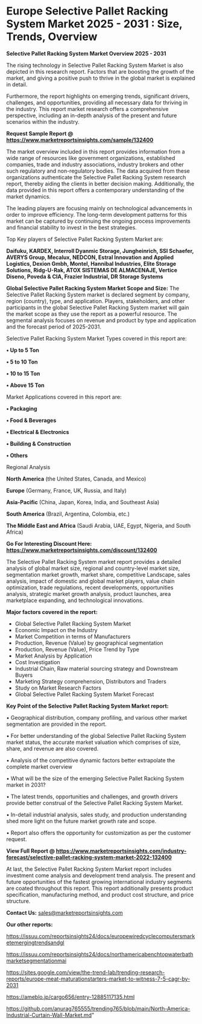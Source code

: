  # Europe Selective Pallet Racking System Market 2025 - 2031 : Size, Trends, Overview

<Strong> Selective Pallet Racking System Market Overview 2025 - 2031</strong>

The rising technology in Selective Pallet Racking System Market is also depicted in this research report. Factors that are boosting the growth of the market, and giving a positive push to thrive in the global market is explained in detail.

Furthermore, the report highlights on emerging trends, significant drivers, challenges, and opportunities, providing all necessary data for thriving in the industry. This report market research offers a comprehensive perspective, including an in-depth analysis of the present and future scenarios within the industry.

<strong>Request Sample Report @ <a href=https://www.marketreportsinsights.com/sample/132400>https://www.marketreportsinsights.com/sample/132400</a></strong>

The market overview included in this report provides information from a wide range of resources like government organizations, established companies, trade and industry associations, industry brokers and other such regulatory and non-regulatory bodies. The data acquired from these organizations authenticate the Selective Pallet Racking System research report, thereby aiding the clients in better decision making. Additionally, the data provided in this report offers a contemporary understanding of the market dynamics.

The leading players are focusing mainly on technological advancements in order to improve efficiency. The long-term development patterns for this market can be captured by continuing the ongoing process improvements and financial stability to invest in the best strategies.

Top Key players of Selective Pallet Racking System Market are:

<strong>Daifuku, KARDEX, Interroll Dyanmic Storage, Jungheinrich, SSI Schaefer, AVERYS Group, Mecalux, NEDCON, Estral Innovation and Applied Logistics, Dexion Gmbh, Montel, Hannibal Industries, Elite Storage Solutions, Ridg-U-Rak, ATOX SISTEMAS DE ALMACENAJE, Vertice Diseno, Poveda & CIA, Frazier Industrial, DR Storage Systems</strong>

<strong><b>Global Selective Pallet Racking System Market Scope and Size:</b></strong>
The Selective Pallet Racking System market is declared segment by company, region (country), type, and application. Players, stakeholders, and other participants in the global Selective Pallet Racking System market will gain the market scope as they use the report as a powerful resource. The segmental analysis focuses on revenue and product by type and application and the forecast period of 2025-2031.

Selective Pallet Racking System Market Types covered in this report are:

<strong>• Up to 5 Ton

• 5 to 10 Ton

• 10 to 15 Ton

• Above 15 Ton</strong>

Market Applications covered in this report are:

<strong>• Packaging

• Food & Beverages

• Electrical & Electronics

• Building & Construction

• Others</strong> 

Regional Analysis

<strong>North America</strong> (the United States, Canada, and Mexico)

<strong>Europe</strong> (Germany, France, UK, Russia, and Italy)

<strong>Asia-Pacific</strong> (China, Japan, Korea, India, and Southeast Asia)

<strong>South America</strong> (Brazil, Argentina, Colombia, etc.)

<strong>The Middle East and Africa</strong> (Saudi Arabia, UAE, Egypt, Nigeria, and South Africa)

<strong>Go For Interesting Discount Here: <a href=https://www.marketreportsinsights.com/discount/132400>https://www.marketreportsinsights.com/discount/132400</a></strong>

The Selective Pallet Racking System market report provides a detailed analysis of global market size, regional and country-level market size, segmentation market growth, market share, competitive Landscape, sales analysis, impact of domestic and global market players, value chain optimization, trade regulations, recent developments, opportunities analysis, strategic market growth analysis, product launches, area marketplace expanding, and technological innovations.

<strong><b>Major factors covered in the report:</b></strong>
<ul>
  <li>Global Selective Pallet Racking System Market </li>
  <li>Economic Impact on the Industry</li>
  <li>Market Competition in terms of Manufacturers</li>
  <li>Production, Revenue (Value) by geographical segmentation</li>
  <li>Production, Revenue (Value), Price Trend by Type</li>
  <li>Market Analysis by Application</li>
  <li>Cost Investigation</li>
  <li>Industrial Chain, Raw material sourcing strategy and Downstream Buyers</li>
  <li>Marketing Strategy comprehension, Distributors and Traders</li>
  <li>Study on Market Research Factors</li>
  <li>Global Selective Pallet Racking System Market Forecast</li>
</ul>

<strong><b>Key Point of the Selective Pallet Racking System Market report:</b></strong>

• Geographical distribution, company profiling, and various other market segmentation are provided in the report.

• For better understanding of the global Selective Pallet Racking System market status, the accurate market valuation which comprises of size, share, and revenue are also covered.

• Analysis of the competitive dynamic factors better extrapolate the complete market overview

• What will be the size of the emerging Selective Pallet Racking System market in 2031?

• The latest trends, opportunities and challenges, and growth drivers provide better construal of the Selective Pallet Racking System Market.

• In-detail industrial analysis, sales study, and production understanding shed more light on the future market growth rate and scope.

• Report also offers the opportunity for customization as per the customer request.

<strong><b>View Full Report @ <a href=https://www.marketreportsinsights.com/industry-forecast/selective-pallet-racking-system-market-2022-132400>https://www.marketreportsinsights.com/industry-forecast/selective-pallet-racking-system-market-2022-132400</a></b></strong>


At last, the Selective Pallet Racking System Market report includes investment come analysis and development trend analysis. The present and future opportunities of the fastest growing international industry segments are coated throughout this report. This report additionally presents product specification, manufacturing method, and product cost structure, and price structure.

<strong>Contact Us:</strong>
sales@marketreportsinsights.com

<strong>Our other reports:</strong>

<a href=https://issuu.com/reportsinsights24/docs/europewiredcyclecomputersmarketemergingtrendsandgl>https://issuu.com/reportsinsights24/docs/europewiredcyclecomputersmarketemergingtrendsandgl</a>

<a href=https://issuu.com/reportsinsights24/docs/northamericabenchtopwaterbathmarketsegmentationmai>https://issuu.com/reportsinsights24/docs/northamericabenchtopwaterbathmarketsegmentationmai</a>

<a href=https://sites.google.com/view/the-trend-lab/trending-research-reports/europe-meat-maturationstarters-market-to-witness-7-5-cagr-by-2031>https://sites.google.com/view/the-trend-lab/trending-research-reports/europe-meat-maturationstarters-market-to-witness-7-5-cagr-by-2031</a>

<a href=https://ameblo.jp/cargo656/entry-12885117135.html>https://ameblo.jp/cargo656/entry-12885117135.html</a>

<a href=https://github.com/anurag765555/trending765/blob/main/North-America-Industrial-Curtain-Wall-Market.md>https://github.com/anurag765555/trending765/blob/main/North-America-Industrial-Curtain-Wall-Market.md</a>"
